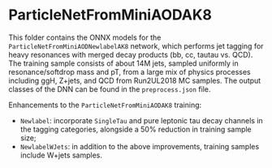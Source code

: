 # ParticleNetFromMiniAODAK8

This folder contains the ONNX models for the `ParticleNetFromMiniAODNewlabelAK8` network, which performs jet tagging for heavy resonances with merged decay products
(bb, cc, tautau vs. QCD). The training sample consists of about 14M jets, sampled uniformly in resonance/softdrop mass and pT,
from a large mix of physics processes including ggH, Z+jets, and QCD from Run2UL2018 MC samples. The output classes of the DNN can be found in the `preprocess.json` file.

Enhancements to the `ParticleNetFromMiniAODAK8` training:
- `Newlabel`:  incorporate `SingleTau` and pure leptonic tau decay channels in the tagging categories, alongside a 50% reduction in training sample size;
- `NewlabelWJets`: in addition to the above improvements, training samples include W+jets samples.